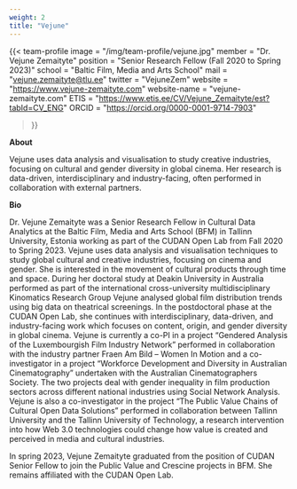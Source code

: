 ```yaml
---
weight: 2
title: "Vejune"
---
```


{{< team-profile 
image = "/img/team-profile/vejune.jpg"
member = "Dr. Vejune Zemaityte"
position = "Senior Research Fellow (Fall 2020 to Spring 2023)"
school = "Baltic Film, Media and Arts School"
mail = "vejune.zemaityte@tlu.ee"
twitter = "VejuneZem"
website = "https://www.vejune-zemaityte.com"
website-name = "vejune-zemaityte.com"
ETIS = "https://www.etis.ee/CV/Vejune_Zemaityte/est?tabId=CV_ENG"
ORCID = "https://orcid.org/0000-0001-9714-7903"
 >}}   

**About**
  
Vejune uses data analysis and visualisation to study creative industries, focusing on cultural and gender diversity in global cinema. Her research is data-driven, interdisciplinary and industry-facing, often performed in collaboration with external partners.
  

**Bio**  
  
Dr. Vejune Zemaityte was a Senior Research Fellow in Cultural Data Analytics at the Baltic Film, Media and Arts School (BFM) in Tallinn University, Estonia working as part of the CUDAN Open Lab from Fall 2020 to Spring 2023. Vejune uses data analysis and visualisation techniques to study global cultural and creative industries, focusing on cinema and gender. She is interested in the movement of cultural products through time and space. During her doctoral study at Deakin University in Australia performed as part of the international cross-university multidisciplinary Kinomatics Research Group Vejune analysed global film distribution trends using big data on theatrical screenings. In the postdoctoral phase at the CUDAN Open Lab, she continues with interdisciplinary, data-driven, and industry-facing work which focuses on content, origin, and gender diversity in global cinema. Vejune is currently a co-PI in a project “Gendered Analysis of the Luxembourgish Film Industry Network” performed in collaboration with the industry partner Fraen Am Bild – Women In Motion and a co-investigator in a project “Workforce Development and Diversity in Australian Cinematography” undertaken with the Australian Cinematographers Society. The two projects deal with gender inequality in film production sectors across different national industries using Social Network Analysis. Vejune is also a co-investigator in the project “The Public Value Chains of Cultural Open Data Solutions” performed in collaboration between Tallinn University and the Tallinn University of Technology, a research intervention into how Web 3.0 technologies could change how value is created and perceived in media and cultural industries.

In spring 2023, Vejune Zemaityte graduated from the position of CUDAN Senior Fellow to join the Public Value and Crescine projects in BFM. She remains affiliated with the CUDAN Open Lab.  
